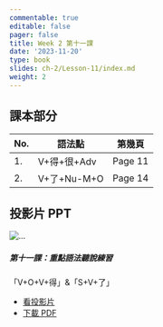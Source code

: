 ```yaml
---
commentable: true
editable: false
pager: false
title: Week 2 第十一課
date: '2023-11-20'
type: book
slides: ch-2/Lesson-11/index.md
weight: 2
---
```


## 課本部分

|No.|語法點|第幾頁|
|---|---|---|
|1.|V+得+很+Adv|Page 11|
|2.|V+了+Nu-M+O|Page 14|

## 投影片 PPT

<div class="card mb-3 p-0">
  <div class="row g-0 p-0">
    <div class="col-md-5 col-sm-4 p-0">
      <img src="https://images.unsplash.com/photo-1443683977472-1453b8b4bfc3" class="img-fluid mh-100 p-0 object-fit-cover m-0 d-sm-block d-none" alt="...">
    </div>
    <div class="col-md-7 col-sm-8 py-0">
      <div class="card-body">
        <h5 class="card-title my-2 p-0">第十一課：重點語法聽說練習</h5>
        <p class="card-text p-0">「V+O+V+得」&「S+V+了」</p>
        <ul class="cta-group justify-content-start my-0 py-0">
          <li>
            <a href="/slides/ch-2/lesson-11/" target="_blank" class="btn btn-primary btn-lg">看投影片<i class="fa-solid fa-up-right-from-square mx-1"></i></a>
          </li>
          <li>
            <a href="/slides/ch-2/lesson-11/?print-pdf" target="_blank"class="link-primary">下載 PDF<i class="fa-solid fa-chevron-right mx-1"></i></a>
          </li>
        </ul>
      </div>
    </div>
  </div>
</div>

